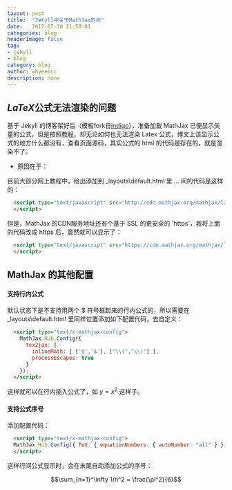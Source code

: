 ```yaml
---
layout: post
title:  "Jekyll中关于MathJax的坑"
date:   2017-07-30 21:50:01
categories: blog
headerImage: false
tag:
- jekyll
- blog
category: blog
author: whyeemcc
description: none
---
```


## $LaTeX$公式无法渲染的问题

基于 Jekyll 的博客架好后（模板fork自[indigo](https://github.com/sergiokopplin/indigo)），准备加载 MathJax 已便显示矢量的公式，但是按照教程，却无论如何也无法渲染 Latex 公式，博文上该显示公式的地方什么都没有，查看页面源码，其实公式的 html 的代码是存在的，就是渲染不了。

* 原因在于：

目前大部分网上教程中，给出添加到 _layouts\default.html 里 <head>…</head> 间的代码是这样的：

```html
  <script type="text/javascript" src="http://cdn.mathjax.org/mathjax/latest/MathJax.js?config=TeX-AMS-MML_HTMLorMML">
  </script>
```

但是，MathJax 的CDN服务地址还有个基于 SSL 的更安全的 'https'，我将上面的代码改成 https 后，竟然就可以显示了：

```html
  <script type="text/javascript" src="https://cdn.mathjax.org/mathjax/latest/MathJax.js?config=TeX-AMS-MML_HTMLorMML">
  </script>
```

## MathJax 的其他配置

#### 支持行内公式

默认状态下是不支持用两个 $ 符号框起来的行内公式的，所以需要在 _layouts\default.html 里同样位置添加如下配置代码，去自定义：

```html
  <script type="text/x-mathjax-config">
    MathJax.Hub.Config({
      tex2jax: {
        inlineMath: [ ['$','$'], ["\\(","\\)"] ],
        processEscapes: true
      }
    });
  </script>
```

这样就可以在行内插入公式了，如 $y=x^2$ 这样子。

#### 支持公式序号

添加配置代码：

```html
  <script type="text/x-mathjax-config"> 
  MathJax.Hub.Config({ TeX: { equationNumbers: { autoNumber: "all" } } }); 
  </script>
```
这样行间公式显示时，会在末尾自动添加公式的序号：

$$\sum_{n=1}^\infty 1/n^2 = \frac{\pi^2}{6}$$